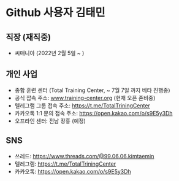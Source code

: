 # Github 사용자 김태민

## 직장 (재직중)
- 씨매니아 (2022년 2월 5일 ~ )

## 개인 사업
- 종합 훈련 센터 (Total Training Center, ~ 7월 7일 까지 베타 진행중)
- 공식 잡속 주소: www.training-center.org (현재 오픈 존비중)
- 텔레그램 그룹 접속 주소: https://t.me/TotalTriningCenter
- 카카오톡 1:1 문의 접속 주소: https://open.kakao.com/o/s9E5y3Dh
- 오프라인 센터: 전남 장흥 (예정)

## SNS
- 쓰레드: https://www.threads.com/@99.06.06.kimtaemin
- 텔레그램: https://t.me/TotalTriningCenter
- 카카오톡: https://open.kakao.com/o/s9E5y3Dh
